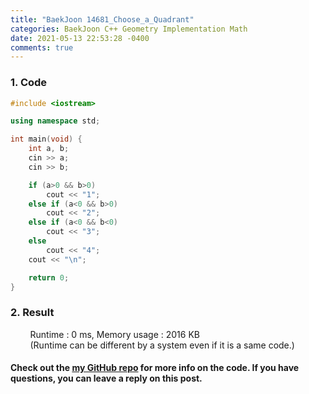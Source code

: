 ```yaml
---
title: "BaekJoon 14681_Choose_a_Quadrant"
categories: BaekJoon C++ Geometry Implementation Math
date: 2021-05-13 22:53:28 -0400
comments: true
---
```


### 1. Code
```cpp
#include <iostream>

using namespace std;

int main(void) {
    int a, b;
    cin >> a;
    cin >> b;

    if (a>0 && b>0)
        cout << "1";
    else if (a<0 && b>0)
        cout << "2";
    else if (a<0 && b<0)
        cout << "3";
    else    
        cout << "4";
    cout << "\n";

    return 0;
}
```

### 2. Result
&nbsp;&nbsp;&nbsp;&nbsp;&nbsp;&nbsp;&nbsp;&nbsp;Runtime : 0 ms, Memory usage : 2016 KB  
&nbsp;&nbsp;&nbsp;&nbsp;&nbsp;&nbsp;&nbsp;&nbsp;(Runtime can be different by a system even if it is a same code.)

#### Check out the [my GitHub repo][hyuk-gh] for more info on the code. If you have questions, you can leave a reply on this post.
[hyuk-gh]: https://github.com/dlgur1994/StudyAlgorithms
